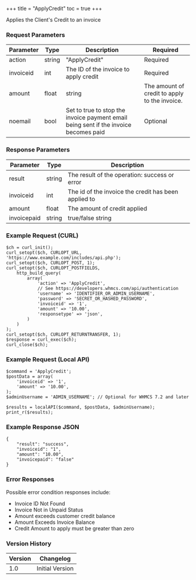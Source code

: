 +++
title = "ApplyCredit"
toc = true
+++

Applies the Client's Credit to an invoice

### Request Parameters

| Parameter | Type | Description | Required |
| --------- | ---- | ----------- | -------- |
| action | string | "ApplyCredit" | Required |
| invoiceid | int | The ID of the invoice to apply credit | Required |
| amount | float|string | The amount of credit to apply to the invoice. | Optional |
| noemail | bool | Set to true to stop the invoice payment email being sent if the invoice becomes paid | Optional |

### Response Parameters

| Parameter | Type | Description |
| --------- | ---- | ----------- |
| result | string | The result of the operation: success or error |
| invoiceid | int | The id of the invoice the credit has been applied to |
| amount | float | The amount of credit applied |
| invoicepaid | string | true/false string |


### Example Request (CURL)

```
$ch = curl_init();
curl_setopt($ch, CURLOPT_URL, 'https://www.example.com/includes/api.php');
curl_setopt($ch, CURLOPT_POST, 1);
curl_setopt($ch, CURLOPT_POSTFIELDS,
    http_build_query(
        array(
            'action' => 'ApplyCredit',
            // See https://developers.whmcs.com/api/authentication
            'username' => 'IDENTIFIER_OR_ADMIN_USERNAME',
            'password' => 'SECRET_OR_HASHED_PASSWORD',
            'invoiceid' => '1',
            'amount' => '10.00',
            'responsetype' => 'json',
        )
    )
);
curl_setopt($ch, CURLOPT_RETURNTRANSFER, 1);
$response = curl_exec($ch);
curl_close($ch);
```


### Example Request (Local API)

```
$command = 'ApplyCredit';
$postData = array(
    'invoiceid' => '1',
    'amount' => '10.00',
);
$adminUsername = 'ADMIN_USERNAME'; // Optional for WHMCS 7.2 and later

$results = localAPI($command, $postData, $adminUsername);
print_r($results);
```


### Example Response JSON

```
{
    "result": "success",
    "invoiceid": "1",
    "amount": "10.00",
    "invoicepaid": "false"
}
```


### Error Responses

Possible error condition responses include:

* Invoice ID Not Found
* Invoice Not in Unpaid Status
* Amount exceeds customer credit balance
* Amount Exceeds Invoice Balance
* Credit Amount to apply must be greater than zero


### Version History

| Version | Changelog |
| ------- | --------- |
| 1.0 | Initial Version |
